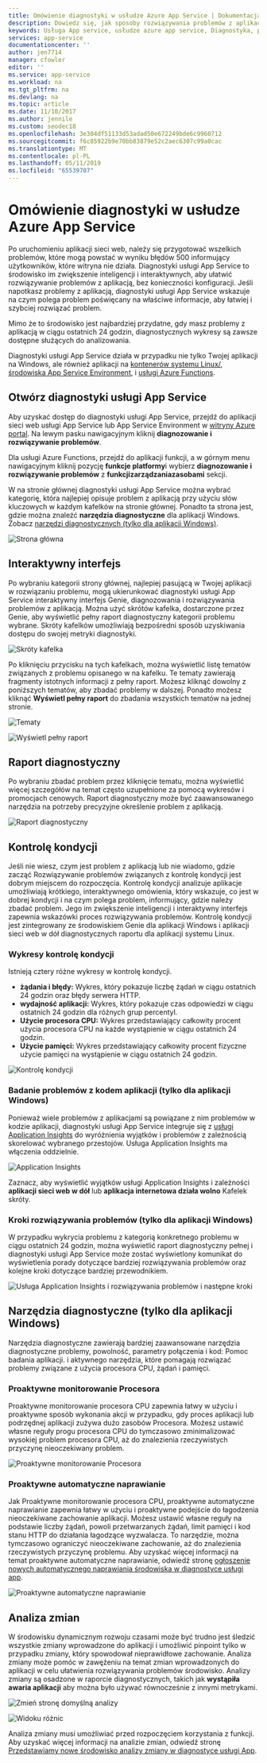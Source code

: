 ```yaml
---
title: Omówienie diagnostyki w usłudze Azure App Service | Dokumentacja firmy Microsoft
description: Dowiedz się, jak sposoby rozwiązywania problemów z aplikacją za pomocą diagnostyki usługi App Service.
keywords: Usługa App service, usłudze azure app service, Diagnostyka, pomocy technicznej, aplikacji sieci web, rozwiązywania problemów, samodzielne uzyskiwanie pomocy
services: app-service
documentationcenter: ''
author: jen7714
manager: cfowler
editor: ''
ms.service: app-service
ms.workload: na
ms.tgt_pltfrm: na
ms.devlang: na
ms.topic: article
ms.date: 11/10/2017
ms.author: jennile
ms.custom: seodec18
ms.openlocfilehash: 3e304df51133d53adad50e672249bde6c9960712
ms.sourcegitcommit: f6c85922b9e70bb83879e52c2aec6307c99a0cac
ms.translationtype: MT
ms.contentlocale: pl-PL
ms.lasthandoff: 05/11/2019
ms.locfileid: "65539707"
---
```

# <a name="azure-app-service-diagnostics-overview"></a>Omówienie diagnostyki w usłudze Azure App Service

Po uruchomieniu aplikacji sieci web, należy się przygotować wszelkich problemów, które mogą powstać w wyniku błędów 500 informujący użytkowników, które witryna nie działa. Diagnostyki usługi App Service to środowisko im zwiększenie inteligencji i interaktywnych, aby ułatwić rozwiązywanie problemów z aplikacją, bez konieczności konfiguracji. Jeśli napotkasz problemy z aplikacją, diagnostyki usługi App Service wskazuje na czym polega problem poświęcany na właściwe informacje, aby łatwiej i szybciej rozwiązać problem.

Mimo że to środowisko jest najbardziej przydatne, gdy masz problemy z aplikacją w ciągu ostatnich 24 godzin, diagnostycznych wykresy są zawsze dostępne służących do analizowania.

Diagnostyki usługi App Service działa w przypadku nie tylko Twojej aplikacji na Windows, ale również aplikacji na [kontenerów systemu Linux/](https://docs.microsoft.com/azure/app-service/containers/app-service-linux-intro), [środowiska App Service Environment](https://docs.microsoft.com/azure/app-service/environment/intro), i [usługi Azure Functions](https://docs.microsoft.com/azure/azure-functions/functions-overview).

## <a name="open-app-service-diagnostics"></a>Otwórz diagnostyki usługi App Service

Aby uzyskać dostęp do diagnostyki usługi App Service, przejdź do aplikacji sieci web usługi App Service lub App Service Environment w [witryny Azure portal](https://portal.azure.com). Na lewym pasku nawigacyjnym kliknij **diagnozowanie i rozwiązywanie problemów**.

Dla usługi Azure Functions, przejdź do aplikacji funkcji, a w górnym menu nawigacyjnym kliknij pozycję **funkcje platformy**i wybierz **diagnozowanie i rozwiązywanie problemów** z **funkcjizarządzaniazasobami** sekcji.

W na stronie głównej diagnostyki usługi App Service można wybrać kategorię, która najlepiej opisuje problem z aplikacją przy użyciu słów kluczowych w każdym kafelków na stronie głównej. Ponadto ta strona jest, gdzie można znaleźć **narzędzia diagnostyczne** dla aplikacji Windows. Zobacz [narzędzi diagnostycznych (tylko dla aplikacji Windows)](#diagnostic-tools-only-for-windows-app).

![Strona główna](./media/app-service-diagnostics/app-service-diagnostics-homepage-1.png)

## <a name="interactive-interface"></a>Interaktywny interfejs

Po wybraniu kategorii strony głównej, najlepiej pasującą w Twojej aplikacji w rozwiązaniu problemu, mogą ukierunkować diagnostyki usługi App Service interaktywny interfejs Genie, diagnozowania i rozwiązywania problemów z aplikacją. Można użyć skrótów kafelka, dostarczone przez Genie, aby wyświetlić pełny raport diagnostyczny kategorii problemu wybrane. Skróty kafelków umożliwiają bezpośredni sposób uzyskiwania dostępu do swojej metryki diagnostyki.

![Skróty kafelka](./media/app-service-diagnostics/tile-shortcuts-2.png)

Po kliknięciu przycisku na tych kafelkach, można wyświetlić listę tematów związanych z problemu opisanego w na kafelku. Te tematy zawierają fragmenty istotnych informacji z pełny raport. Możesz kliknąć dowolny z poniższych tematów, aby zbadać problemy w dalszej. Ponadto możesz kliknąć **Wyświetl pełny raport** do zbadania wszystkich tematów na jednej stronie.

![Tematy](./media/app-service-diagnostics/application-logs-insights-3.png)

![Wyświetl pełny raport](./media/app-service-diagnostics/view-full-report-4.png)

## <a name="diagnostic-report"></a>Raport diagnostyczny

Po wybraniu zbadać problem przez kliknięcie tematu, można wyświetlić więcej szczegółów na temat często uzupełnione za pomocą wykresów i promocjach cenowych. Raport diagnostyczny może być zaawansowanego narzędzia na potrzeby precyzyjne określenie problem z aplikacją.

![Raport diagnostyczny](./media/app-service-diagnostics/full-diagnostic-report-5.png)

## <a name="health-checkup"></a>Kontrolę kondycji

Jeśli nie wiesz, czym jest problem z aplikacją lub nie wiadomo, gdzie zacząć Rozwiązywanie problemów związanych z kontrolę kondycji jest dobrym miejscem do rozpoczęcia. Kontrolę kondycji analizuje aplikacje umożliwiają krótkiego, interaktywnego omówienia, który wskazuje, co jest w dobrej kondycji i na czym polega problem, informujący, gdzie należy zbadać problem. Jego im zwiększenie inteligencji i interaktywny interfejs zapewnia wskazówki proces rozwiązywania problemów. Kontrolę kondycji jest zintegrowany ze środowiskiem Genie dla aplikacji Windows i aplikacji sieci web w dół diagnostycznych raportu dla aplikacji systemu Linux.

### <a name="health-checkup-graphs"></a>Wykresy kontrolę kondycji

Istnieją cztery różne wykresy w kontrolę kondycji.

- **żądania i błędy:** Wykres, który pokazuje liczbę żądań w ciągu ostatnich 24 godzin oraz błędy serwera HTTP.
- **wydajność aplikacji:** Wykres, który pokazuje czas odpowiedzi w ciągu ostatnich 24 godzin dla różnych grup percentyl.
- **Użycie procesora CPU:** Wykres przedstawiający całkowity procent użycia procesora CPU na każde wystąpienie w ciągu ostatnich 24 godzin.  
- **Użycie pamięci:** Wykres przedstawiający całkowity procent fizyczne użycie pamięci na wystąpienie w ciągu ostatnich 24 godzin.

![Kontrolę kondycji](./media/app-service-diagnostics/health-checkup-6.png)

### <a name="investigate-application-code-issues-only-for-windows-app"></a>Badanie problemów z kodem aplikacji (tylko dla aplikacji Windows)

Ponieważ wiele problemów z aplikacjami są powiązane z nim problemów w kodzie aplikacji, diagnostyki usługi App Service integruje się z [usługi Application Insights](https://docs.microsoft.com/azure/azure-monitor/app/app-insights-overview) do wyróżnienia wyjątków i problemów z zależnością skorelować wybranego przestojów. Usługa Application Insights ma włączenia oddzielnie.

![Application Insights](./media/app-service-diagnostics/application-insights-7.png)

Zaznacz, aby wyświetlić wyjątków usługi Application Insights i zależności **aplikacji sieci web w dół** lub **aplikacja internetowa działa wolno** Kafelek skróty.

### <a name="troubleshooting-steps-only-for-windows-app"></a>Kroki rozwiązywania problemów (tylko dla aplikacji Windows)

W przypadku wykrycia problemu z kategorią konkretnego problemu w ciągu ostatnich 24 godzin, można wyświetlić raport diagnostyczny pełnej i diagnostyki usługi App Service może zostać wyświetlony komunikat do wyświetlenia porady dotyczące bardziej rozwiązywania problemów oraz kolejne kroki dotyczące bardziej przewodnikiem.

![Usługa Application Insights i rozwiązywania problemów i następne kroki](./media/app-service-diagnostics/troubleshooting-and-next-steps-8.png)

## <a name="diagnostic-tools-only-for-windows-app"></a>Narzędzia diagnostyczne (tylko dla aplikacji Windows)

Narzędzia diagnostyczne zawierają bardziej zaawansowane narzędzia diagnostyczne problemy, powolność, parametry połączenia i kod: Pomoc badania aplikacji. i aktywnego narzędzia, które pomagają rozwiązać problemy związane z użycia procesora CPU, żądań i pamięci.

### <a name="proactive-cpu-monitoring"></a>Proaktywne monitorowanie Procesora

Proaktywne monitorowanie procesora CPU zapewnia łatwy w użyciu i proaktywne sposób wykonania akcji w przypadku, gdy proces aplikacji lub podrzędnej aplikacji zużywa dużo zasobów Procesora. Możesz ustawić własne reguły progu procesora CPU do tymczasowo zminimalizować wysokiej problem procesora CPU, aż do znalezienia rzeczywistych przyczynę nieoczekiwany problem.

![Proaktywne monitorowanie Procesora](./media/app-service-diagnostics/proactive-cpu-monitoring-9.png)

### <a name="proactive-auto-healing"></a>Proaktywne automatyczne naprawianie

Jak Proaktywne monitorowanie procesora CPU, proaktywne automatyczne naprawianie zapewnia łatwy w użyciu i proaktywne podejście do łagodzenia nieoczekiwane zachowanie aplikacji. Możesz ustawić własne reguły na podstawie liczby żądań, powoli przetwarzanych żądań, limit pamięci i kod stanu HTTP do działania łagodzące wyzwalacza. To narzędzie, można tymczasowo ograniczyć nieoczekiwane zachowanie, aż do znalezienia rzeczywistych przyczynę problemu. Aby uzyskać więcej informacji na temat proaktywne automatyczne naprawianie, odwiedź stronę [ogłoszenie nowych automatycznego naprawiania środowiska w diagnostyce usługi app](https://azure.github.io/AppService/2018/09/10/Announcing-the-New-Auto-Healing-Experience-in-App-Service-Diagnostics.html).

![Proaktywne automatyczne naprawianie](./media/app-service-diagnostics/proactive-auto-healing-10.png)

## <a name="change-analysis"></a>Analiza zmian

W środowisku dynamicznym rozwoju czasami może być trudno jest śledzić wszystkie zmiany wprowadzone do aplikacji i umożliwić pinpoint tylko w przypadku zmiany, który spowodował nieprawidłowe zachowanie. Analiza zmiany może pomóc w zawężeniu na temat zmian wprowadzonych do aplikacji w celu ułatwienia rozwiązywania problemów środowisko. Analizy zmiany są osadzone w raporcie diagnostycznych, takich jak **wystąpiła awaria aplikacji** aby można było używać równocześnie z innymi metrykami.

![Zmień stronę domyślną analizy](./media/app-service-diagnostics/change-analysis-default-page-11.png)

![Widoku różnic](./media/app-service-diagnostics/diff-view-12.png)

Analiza zmiany musi umożliwiać przed rozpoczęciem korzystania z funkcji. Aby uzyskać więcej informacji na analizie zmian, odwiedź stronę [Przedstawiamy nowe środowisko analizy zmiany w diagnostyce usługi App](https://azure.github.io/AppService/2019/05/07/Announcing-the-new-change-analysis-experience-in-App-Service-Diagnostics-Analysis.html).
